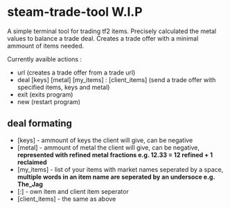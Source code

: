 # steam-trade-tool W.I.P

A simple terminal tool for trading tf2 items. 
Precisely calculated the metal values to balance a trade deal. 
Creates a trade offer with a minimal ammount of items needed. 

Currently avaible actions :
- url (creates a trade offer from a trade url)
- deal [keys] [metal] [my_items] : [client_items] (send a trade offer with specified items, keys and metal)
- exit (exits program)
- new (restart program)

## deal formating

- [keys] - ammount of keys the client will give, can be negative
- [metal] - ammount of metal the client will give, can be negative, **represented with refined metal fractions e.g. 12.33 = 12 refined + 1 reclaimed**
- [my_items] - list of your items with market names seperated by a space, **multiple words in an item name are seperated by an undersoce e.g. The_Jag**
- [:] - own item and client item seperator
- [client_items] - the same as above  
